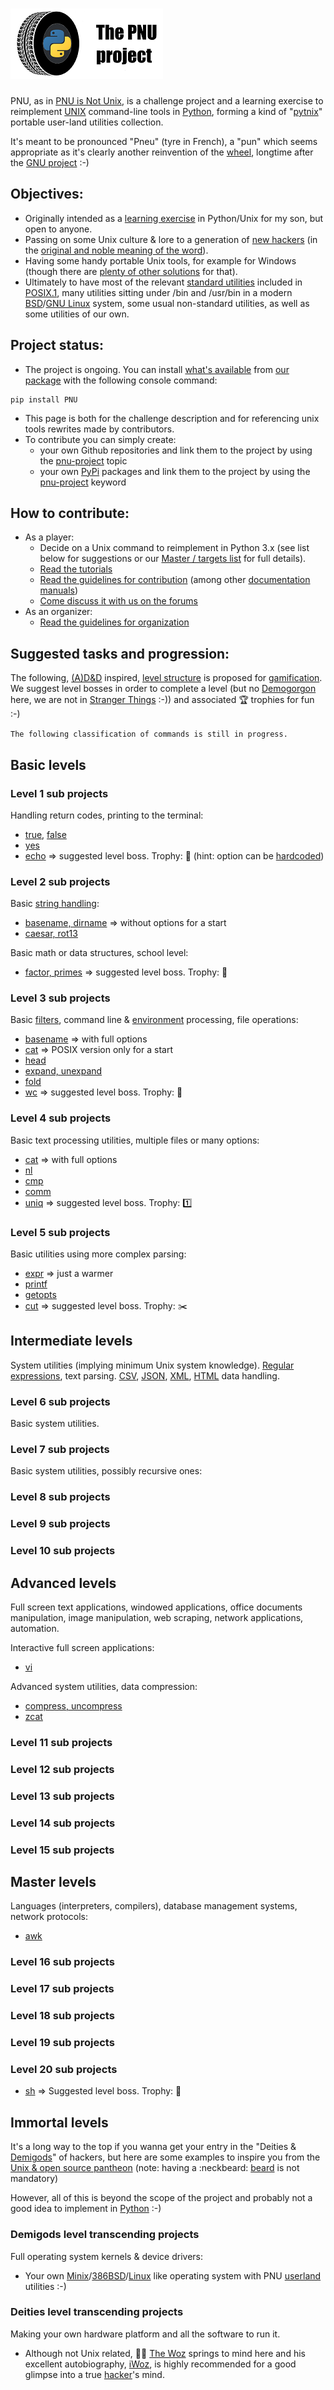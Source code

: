 # ![PNU logo](https://github.com/HubTou/PNU/blob/main/_images/pnu-logo-and-title-small.png)
PNU, as in [PNU is Not Unix](http://www.catb.org/jargon/html/R/recursive-acronym.html), is a challenge project and a learning exercise to reimplement [UNIX](https://en.wikipedia.org/wiki/Unix) command-line tools in [Python](https://www.python.org/), forming a kind of "[pytnix](https://github.com/HubTou/pytnix)" portable user-land utilities collection.

It's meant to be pronounced "Pneu" (tyre in French), a "pun" which seems appropriate as it's clearly another reinvention of the [wheel](http://www.catb.org/jargon/html/W/wheel.html), longtime after the [GNU project](https://www.gnu.org/gnu/thegnuproject.en.html) :-)

## Objectives:
* Originally intended as a [learning exercise](https://github.com/topics/learning-exercise) in Python/Unix for my son, but open to anyone.
* Passing on some Unix culture & lore to a generation of [new hackers](http://www.catb.org/~esr/jargon/) (in the [original and noble meaning of the word](http://www.catb.org/~esr/jargon/html/H/hacker.html)).
* Having some handy portable Unix tools, for example for Windows (though there are [plenty of other solutions](https://github.com/HubTou/PNU/wiki/Wilderness-Survival-Guide) for that).
* Ultimately to have most of the relevant [standard utilities](https://pubs.opengroup.org/onlinepubs/9699919799/idx/utilities.html) included in [POSIX.1](https://pubs.opengroup.org/onlinepubs/9699919799/nframe.html), many utilities sitting under /bin and /usr/bin in a modern [BSD](https://en.wikipedia.org/wiki/Berkeley_Software_Distribution)/[GNU Linux](https://en.wikipedia.org/wiki/Linux) system, some usual non-standard utilities, as well as some utilities of our own.

## Project status:
* The project is ongoing. You can install [what's available](https://github.com/HubTou/PNU/releases/latest) from [our package](https://pypi.org/project/PNU/) with the following console command:
```Shell
pip install PNU
```
* This page is both for the challenge description and for referencing unix tools rewrites made by contributors.
* To contribute you can simply create:
  * your own Github repositories and link them to the project by using the [pnu-project](https://github.com/topics/pnu-project) topic
  * your own [PyPi](https://pypi.org/) packages and link them to the project by using the [pnu-project](https://pypi.org/search/?q=pnu-project) keyword

## How to contribute:
* As a player:
  * Decide on a Unix command to reimplement in Python 3.x (see list below for suggestions or our [Master / targets list](https://github.com/HubTou/PNU/wiki/The-Monster-Manual) for full details).
  * [Read the tutorials](https://github.com/HubTou/PNU/blob/main/_demos/README.md)
  * [Read the guidelines for contribution](https://github.com/HubTou/PNU/wiki/The-Player's-Handbook) (among other [documentation manuals](https://github.com/HubTou/PNU/wiki))
  * [Come discuss it with us on the forums](https://github.com/HubTou/PNU/discussions)
* As an organizer:
  * [Read the guidelines for organization](https://github.com/HubTou/PNU/wiki/Dungeon-Master's-Guide)

## Suggested tasks and progression:
The following, [(A)D&D](https://en.wikipedia.org/wiki/Dungeons_%26_Dragons) inspired, [level structure](https://github.com/HubTou/PNU/discussions/2) is proposed for [gamification](https://en.wikipedia.org/wiki/Gamification).
We suggest level bosses in order to complete a level (but no [Demogorgon](https://en.wikipedia.org/wiki/Demogorgon#Dungeons_&_Dragons) here, we are not in [Stranger Things](https://en.wikipedia.org/wiki/Stranger_Things) :-)) and associated :trophy: trophies for fun :-)

`The following classification of commands is still in progress.`

## Basic levels
### Level 1 sub projects
Handling return codes, printing to the terminal:
* [true](https://www.freebsd.org/cgi/man.cgi?query=true), [false](https://www.freebsd.org/cgi/man.cgi?query=false)
* [yes](https://www.freebsd.org/cgi/man.cgi?query=yes)
* [echo](https://www.freebsd.org/cgi/man.cgi?query=echo) => suggested level boss. Trophy: :baby_bottle: (hint: option can be [hardcoded](http://www.catb.org/jargon/html/H/hardcoded.html))

### Level 2 sub projects
Basic [string handling](https://docs.python.org/3/library/string.html):
* [basename, dirname](https://www.freebsd.org/cgi/man.cgi?query=basename) => without options for a start
* [caesar, rot13](https://www.freebsd.org/cgi/man.cgi?query=caesar)

Basic math or data structures, school level:
* [factor, primes](https://www.freebsd.org/cgi/man.cgi?query=factor) => suggested level boss. Trophy: :school_satchel:

### Level 3 sub projects
Basic [filters](https://github.com/HubTou/PNU/tree/main/_demos/gorgon), command line & [environment](https://www.freebsd.org/cgi/man.cgi?query=environ) processing, file operations:
* [basename](https://www.freebsd.org/cgi/man.cgi?query=basename) => with full options
* [cat](https://www.freebsd.org/cgi/man.cgi?query=cat) => POSIX version only for a start
* [head](https://www.freebsd.org/cgi/man.cgi?query=head)
* [expand, unexpand](https://www.freebsd.org/cgi/man.cgi?query=expand)
* [fold](https://www.freebsd.org/cgi/man.cgi?query=fold)
* [wc](https://www.freebsd.org/cgi/man.cgi?query=wc) => suggested level boss. Trophy: :toilet:

### Level 4 sub projects
Basic text processing utilities, multiple files or many options:
* [cat](https://www.freebsd.org/cgi/man.cgi?query=cat) => with full options
* [nl](https://www.freebsd.org/cgi/man.cgi?query=nl)
* [cmp](https://www.freebsd.org/cgi/man.cgi?query=cmp)
* [comm](https://www.freebsd.org/cgi/man.cgi?query=comm)
* [uniq](https://www.freebsd.org/cgi/man.cgi?query=uniq) => suggested level boss. Trophy: :one:

### Level 5 sub projects
Basic utilities using more complex parsing:
* [expr](https://www.freebsd.org/cgi/man.cgi?query=expr) => just a warmer
* [printf](https://www.freebsd.org/cgi/man.cgi?query=printf)
* [getopts](https://www.freebsd.org/cgi/man.cgi?query=getopts)
* [cut](https://www.freebsd.org/cgi/man.cgi?query=cut) => suggested level boss. Trophy: :scissors:

## Intermediate levels
System utilities (implying minimum Unix system knowledge).
[Regular expressions](https://docs.python.org/3/library/re.html), text parsing.
[CSV](https://docs.python.org/3/library/csv.html), [JSON](https://docs.python.org/3/library/json.html), [XML](https://docs.python.org/3/library/xml.html), [HTML](https://docs.python.org/3/library/html.html) data handling.

### Level 6 sub projects
Basic system utilities.

### Level 7 sub projects
Basic system utilities, possibly recursive ones:

### Level 8 sub projects
### Level 9 sub projects
### Level 10 sub projects

## Advanced levels
Full screen text applications, windowed applications, office documents manipulation, image manipulation, web scraping, network applications, automation.

Interactive full screen applications:
* [vi](https://www.freebsd.org/cgi/man.cgi?query=vi)

Advanced system utilities, data compression:
* [compress, uncompress](https://www.freebsd.org/cgi/man.cgi?query=compress)
* [zcat](https://www.freebsd.org/cgi/man.cgi?query=zcat)

### Level 11 sub projects
### Level 12 sub projects
### Level 13 sub projects
### Level 14 sub projects
### Level 15 sub projects

## Master levels
Languages (interpreters, compilers), database management systems, network protocols:

* [awk](https://www.freebsd.org/cgi/man.cgi?query=awk)

### Level 16 sub projects
### Level 17 sub projects
### Level 18 sub projects
### Level 19 sub projects
 
### Level 20 sub projects
* [sh](https://www.freebsd.org/cgi/man.cgi?query=sh) => Suggested level boss. Trophy: :shell:

## Immortal levels
It's a long way to the top if you wanna get your entry in the "Deities & [Demigods](http://www.catb.org/jargon/html/D/demigod.html)" of hackers, but here are some examples to inspire you from the [Unix & open source pantheon](https://www.facesofopensource.com/unix/) (note: having a :neckbeard: [beard](http://jargonf.org/wiki/barbu) is not mandatory)

However, all of this is beyond the scope of the project and probably not a good idea to implement in [Python](http://www.catb.org/jargon/html/P/Python.html) :-)

### Demigods level transcending projects
Full operating system kernels & device drivers:
* Your own [Minix](https://en.wikipedia.org/wiki/Minix)/[386BSD](https://en.wikipedia.org/wiki/386BSD)/[Linux](http://www.catb.org/jargon/html/L/Linux.html) like operating system with PNU [userland](http://www.catb.org/jargon/html/U/userland.html) utilities :-)

### Deities level transcending projects
Making your own hardware platform and all the software to run it.
* Although not Unix related, :mage_man: [The Woz](https://en.wikipedia.org/wiki/Steve_Wozniak) springs to mind here and his excellent autobiography, [iWoz](https://en.wikipedia.org/wiki/IWoz), is highly recommended for a good glimpse into a true [hacker](http://www.catb.org/jargon/html/H/hacker.html)'s mind.

